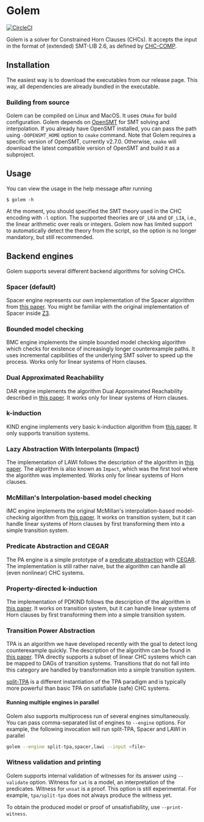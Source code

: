 # Golem

[![CircleCI](https://dl.circleci.com/status-badge/img/gh/usi-verification-and-security/golem/tree/master.svg?style=shield)](https://dl.circleci.com/status-badge/redirect/gh/usi-verification-and-security/golem/tree/master)


Golem is a solver for Constrained Horn Clauses (CHCs).
It accepts the input in the format of (extended) SMT-LIB 2.6, as defined by [CHC-COMP](https://chc-comp.github.io/format.html).

## Installation
The easiest way is to download the executables from our release page. This way, all dependencies are already bundled in the executable.

### Building from source
Golem can be compiled on Linux and MacOS.
It uses `CMake` for build configuration.
Golem depends on [OpenSMT](https://github.com/usi-verification-and-security/opensmt/) for SMT solving and interpolation.
If you already have OpenSMT installed, you can pass the path using `-DOPENSMT_HOME` option to `cmake` command.
Note that Golem requires a specific version of OpenSMT, currently v2.7.0.
Otherwise, `cmake` will download the latest compatible version of OpenSMT and build it as a subproject.

## Usage
You can view the usage in the help message after running 
```
$ golem -h
```

At the moment, you should specified the SMT theory used in the CHC encoding with `-l` option. The supported theories are `QF_LRA` and `QF_LIA`, i.e., the linear arithmetic over reals or integers.
Golem now has limited support to automatically detect the theory from the script, so the option is no longer mandatory, but still recommended.

## Backend engines
Golem supports several different backend algorithms for solving CHCs.

### Spacer (default)
Spacer engine represents our own implementation of the Spacer algorithm from [this paper](https://link.springer.com/article/10.1007/s10703-016-0249-4). You might be familiar with the original implementation of Spacer inside [Z3](https://github.com/z3Prover/z3/).


### Bounded model checking

BMC engine implements the simple bounded model checking algorithm which checks for existence of increasingly longer counterexample paths.
It uses incremental capibilities of the underlying SMT solver to speed up the process.
Works only for linear systems of Horn clauses.

### Dual Approximated Reachability

DAR engine implements the algorithm Dual Approximated Reachability described in [this paper](https://link.springer.com/chapter/10.1007/978-3-642-36742-7_22).
It works only for linear systems of Horn clauses. 

### k-induction

KIND engine implements very basic k-induction algorithm from [this paper](https://link.springer.com/chapter/10.1007/3-540-40922-X_8).
It only supports transition systems.

### Lazy Abstraction With Interpolants (Impact)

The implementation of LAWI follows the description of the algorithm in [this paper](https://link.springer.com/chapter/10.1007/11817963_14).
The algorithm is also known as `Impact`, which was the first tool where the algorithm was implemented.
Works only for linear systems of Horn clauses.

### McMillan's Interpolation-based model checking

IMC engine implements the original McMillan's interpolation-based model-checking algorithm from [this paper](https://link.springer.com/chapter/10.1007/978-3-540-45069-6_1).
It works on transition system, but it can handle linear systems of Horn clauses by first transforming them into a simple transition system.

### Predicate Abstraction and CEGAR

The PA engine is a simple prototype of a [predicate abstraction](https://link.springer.com/chapter/10.1007/3-540-63166-6_10) with [CEGAR](https://link.springer.com/chapter/10.1007/10722167_15).
The implementation is still rather naive, but the algorithm can handle all (even nonlinear) CHC systems.


### Property-directed k-induction

The implementation of PDKIND follows the description of the algorithm in [this paper](https://ieeexplore.ieee.org/document/7886665).
It works on transition system, but it can handle linear systems of Horn clauses by first transforming them into a simple transition system.

### Transition Power Abstraction

TPA is an algorithm we have developed recently with the goal to detect long counterexample quickly. The description of the algorithm can be found in [this paper](https://link.springer.com/chapter/10.1007/978-3-030-99524-9_29).
TPA directly supports a subset of linear CHC systems which can be mapped to DAGs of transition systems.
Transitions that do not fall into this category are handled by transformation into a simple transition system.

[split-TPA](https://ieeexplore.ieee.org/document/10026590) is a different instantiation of the TPA paradigm and is typically more powerful than basic TPA on satisfiable (safe) CHC systems.


#### Running multiple engines in parallel

Golem also supports multiprocess run of several engines simultaneously.
You can pass comma-separated list of engines to `--engine` options.
For example, the following invocation will run split-TPA, Spacer and LAWI in parallel

```sh
golem --engine split-tpa,spacer,lawi --input <file>
```

### Witness validation and printing
Golem supports internal validation of witnesses for its answer using `--validate` option.
Witness for `sat` is a model, an interpretation of the predicates.
Witness for `unsat` is a proof.
This option is still experimental. For example, `tpa/split-tpa` does not always produce the witness yet.
 
To obtain the produced model or proof of unsatisfiability, use `--print-witness`.
